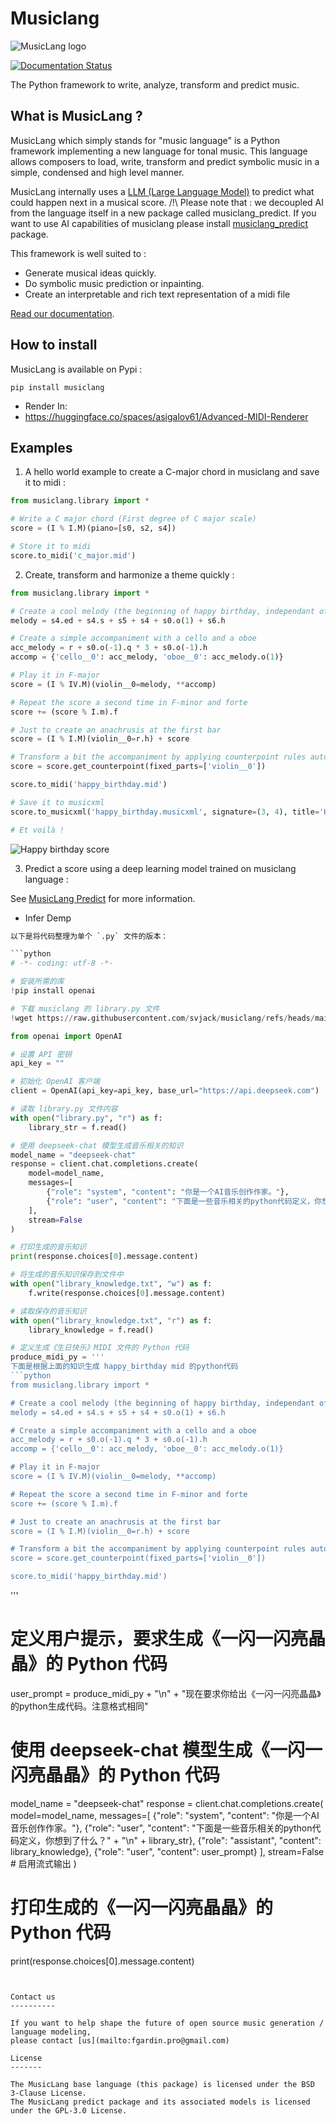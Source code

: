 Musiclang
=========

![MusicLang logo](https://github.com/MusicLang/musiclang/blob/main/documentation/images/MusicLang.png?raw=true "MusicLang")


[![Documentation Status](https://readthedocs.org/projects/musiclang/badge/?version=latest)](https://musiclang.readthedocs.io/en/latest/?badge=latest)

The Python framework to write, analyze, transform and predict music.


What is MusicLang ?
--------------------

MusicLang which simply stands for "music language" is a Python framework
implementing a new language for tonal music.
This language allows composers to load, write, transform and predict symbolic music in a simple,
condensed and high level manner.

MusicLang internally uses a [LLM (Large Language Model)](https://huggingface.co/floriangardin/musiclang)  to predict what could happen next in a musical score.
/!\ Please note that : we decoupled AI from the language itself in a new package called musiclang_predict. If you want to use AI capabilities of musiclang please install [musiclang_predict](https://github.com/MusicLang/musiclang_predict) package.

This framework is well suited to :
- Generate musical ideas quickly.
- Do symbolic music prediction or inpainting.
- Create an interpretable and rich text representation of a midi file


[Read our documentation](https://musiclang.readthedocs.io/en/latest).


How to install
--------------

MusicLang is available on Pypi :

```
pip install musiclang
```

- Render In:     
- https://huggingface.co/spaces/asigalov61/Advanced-MIDI-Renderer

Examples
---------

1. A hello world example to create a C-major chord in musiclang and save it to midi :

```python
from musiclang.library import *

# Write a C major chord (First degree of C major scale)
score = (I % I.M)(piano=[s0, s2, s4])

# Store it to midi
score.to_midi('c_major.mid')
```

2. Create, transform and harmonize a theme quickly : 

```python
from musiclang.library import *

# Create a cool melody (the beginning of happy birthday, independant of any harmonic context)
melody = s4.ed + s4.s + s5 + s4 + s0.o(1) + s6.h

# Create a simple accompaniment with a cello and a oboe
acc_melody = r + s0.o(-1).q * 3 + s0.o(-1).h
accomp = {'cello__0': acc_melody, 'oboe__0': acc_melody.o(1)}

# Play it in F-major
score = (I % IV.M)(violin__0=melody, **accomp)

# Repeat the score a second time in F-minor and forte
score += (score % I.m).f

# Just to create an anachrusis at the first bar
score = (I % I.M)(violin__0=r.h) + score

# Transform a bit the accompaniment by applying counterpoint rules automatically
score = score.get_counterpoint(fixed_parts=['violin__0'])

score.to_midi('happy_birthday.mid')

# Save it to musicxml
score.to_musicxml('happy_birthday.musicxml', signature=(3, 4), title='Happy birthday !')

# Et voilà !
```
![Happy birthday score](https://github.com/MusicLang/musiclang/blob/main/documentation/images/happy_birthday.png?raw=true "Happy Birthday")


3. Predict a score using a deep learning model trained on musiclang language :

See [MusicLang Predict](https://github.com/MusicLang/musiclang_predict) for more information.


- Infer Demp
```python
以下是将代码整理为单个 `.py` 文件的版本：

```python
# -*- coding: utf-8 -*-

# 安装所需的库
!pip install openai

# 下载 musiclang 的 library.py 文件
!wget https://raw.githubusercontent.com/svjack/musiclang/refs/heads/main/musiclang/write/library.py -O library.py

from openai import OpenAI

# 设置 API 密钥
api_key = ""

# 初始化 OpenAI 客户端
client = OpenAI(api_key=api_key, base_url="https://api.deepseek.com")

# 读取 library.py 文件内容
with open("library.py", "r") as f:
    library_str = f.read()

# 使用 deepseek-chat 模型生成音乐相关的知识
model_name = "deepseek-chat"
response = client.chat.completions.create(
    model=model_name,
    messages=[
        {"role": "system", "content": "你是一个AI音乐创作作家。"},
        {"role": "user", "content": "下面是一些音乐相关的python代码定义，你想到了什么？" + "\n" + library_str},
    ],
    stream=False
)

# 打印生成的音乐知识
print(response.choices[0].message.content)

# 将生成的音乐知识保存到文件中
with open("library_knowledge.txt", "w") as f:
    f.write(response.choices[0].message.content)

# 读取保存的音乐知识
with open("library_knowledge.txt", "r") as f:
    library_knowledge = f.read()

# 定义生成《生日快乐》MIDI 文件的 Python 代码
produce_midi_py = '''
下面是根据上面的知识生成 happy_birthday mid 的python代码
```python
from musiclang.library import *

# Create a cool melody (the beginning of happy birthday, independant of any harmonic context)
melody = s4.ed + s4.s + s5 + s4 + s0.o(1) + s6.h

# Create a simple accompaniment with a cello and a oboe
acc_melody = r + s0.o(-1).q * 3 + s0.o(-1).h
accomp = {'cello__0': acc_melody, 'oboe__0': acc_melody.o(1)}

# Play it in F-major
score = (I % IV.M)(violin__0=melody, **accomp)

# Repeat the score a second time in F-minor and forte
score += (score % I.m).f

# Just to create an anachrusis at the first bar
score = (I % I.M)(violin__0=r.h) + score

# Transform a bit the accompaniment by applying counterpoint rules automatically
score = score.get_counterpoint(fixed_parts=['violin__0'])

score.to_midi('happy_birthday.mid')
```
'''

# 定义用户提示，要求生成《一闪一闪亮晶晶》的 Python 代码
user_prompt = produce_midi_py + "\n" + "现在要求你给出《一闪一闪亮晶晶》的python生成代码。注意格式相同"

# 使用 deepseek-chat 模型生成《一闪一闪亮晶晶》的 Python 代码
model_name = "deepseek-chat"
response = client.chat.completions.create(
    model=model_name,
    messages=[
        {"role": "system", "content": "你是一个AI音乐创作作家。"},
        {"role": "user", "content": "下面是一些音乐相关的python代码定义，你想到了什么？" + "\n" + library_str},
        {"role": "assistant", "content": library_knowledge},
        {"role": "user", "content": user_prompt}
    ],
    stream=False  # 启用流式输出
)

# 打印生成的《一闪一闪亮晶晶》的 Python 代码
print(response.choices[0].message.content)
```


Contact us
----------

If you want to help shape the future of open source music generation / language modeling,
please contact [us](mailto:fgardin.pro@gmail.com)

License
-------

The MusicLang base language (this package) is licensed under the BSD 3-Clause License.
The MusicLang predict package and its associated models is licensed under the GPL-3.0 License.


